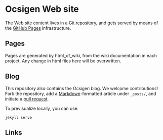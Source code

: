 # Ocsigen Web site

The Web site content lives in a [Git repository][repo], 
and gets served by means of the [GitHub Pages][githubpages] infrastructure.

## Pages
Pages are generated by html_of_wiki, from the wiki documentation in each project.
Any change in html files here will be overwritten.

## Blog

This repository also contains the Ocsigen blog.
We welcome contributions! Fork the repository, add a
[Markdown][markdown]-formatted article under `_posts/`, and initiate a
[pull request][githubpr].

To previsualize locally, you can use:

```
jekyll serve
```

## Links
[githubpages]: https://pages.github.com/
[githubpr]: https://help.github.com/articles/using-pull-requests/
[repo]: https://www.github.com/ocsigen/ocsigen.github.io
[markdown]: https://help.github.com/articles/github-flavored-markdown/
